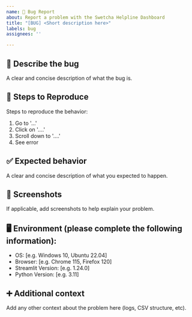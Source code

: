 ```yaml
---
name: 🐞 Bug Report
about: Report a problem with the Swetcha Helpline Dashboard
title: "[BUG] <Short description here>"
labels: bug
assignees: ''

---
```


## 🐞 Describe the bug
A clear and concise description of what the bug is.

## 🔁 Steps to Reproduce
Steps to reproduce the behavior:
1. Go to '...'
2. Click on '....'
3. Scroll down to '....'
4. See error

## ✅ Expected behavior
A clear and concise description of what you expected to happen.

## 📸 Screenshots
If applicable, add screenshots to help explain your problem.

## 🖥️ Environment (please complete the following information):
- OS: [e.g. Windows 10, Ubuntu 22.04]
- Browser: [e.g. Chrome 115, Firefox 120]
- Streamlit Version: [e.g. 1.24.0]
- Python Version: [e.g. 3.11]

## ➕ Additional context
Add any other context about the problem here (logs, CSV structure, etc).
